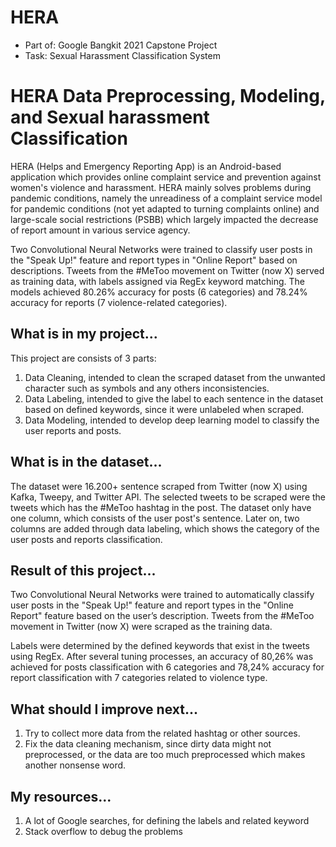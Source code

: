# HERA

- Part of: Google Bangkit 2021 Capstone Project
- Task: Sexual Harassment Classification System

# HERA Data Preprocessing, Modeling, and Sexual harassment Classification

HERA (Helps and Emergency Reporting App) is an Android-based application which provides online complaint service and prevention against women's violence and harassment. HERA mainly solves problems during pandemic conditions, namely the unreadiness of a complaint service model for pandemic conditions (not yet adapted to turning complaints online) and large-scale social restrictions (PSBB) which largely impacted the decrease of report amount in various service agency.

Two Convolutional Neural Networks were trained to classify user posts in the "Speak Up!" feature and report types in "Online Report" based on descriptions. Tweets from the #MeToo movement on Twitter (now X) served as training data, with labels assigned via RegEx keyword matching. The models achieved 80.26% accuracy for posts (6 categories) and 78.24% accuracy for reports (7 violence-related categories).

## What is in my project...

This project are consists of 3 parts:
1) Data Cleaning, intended to clean the scraped dataset from the unwanted character such as symbols and any others inconsistencies.
2) Data Labeling, intended to give the label to each sentence in the dataset based on defined keywords, since it were unlabeled when scraped.
3) Data Modeling, intended to develop deep learning model to classify the user reports and posts.

## What is in the dataset...

The dataset were 16.200+ sentence scraped from Twitter (now X) using Kafka, Tweepy, and Twitter API. The selected tweets to be scraped were the tweets which has the #MeToo hashtag in the post.
The dataset only have one column, which consists of the user post's sentence. Later on, two columns are added through data labeling, which shows the category of the user posts and reports classification.

## Result of this project...

Two Convolutional Neural Networks were trained to automatically classify user posts in the "Speak Up!" feature and report types in the "Online Report" feature based on the user’s description. Tweets from the #MeToo movement in Twitter (now X) were scraped as the training data.

Labels were determined by the defined keywords that exist in the tweets using RegEx. After several tuning processes, an accuracy of 80,26% was achieved for posts classification with 6 categories and 78,24% accuracy for report classification with 7 categories related to violence type.

## What should I improve next...
1. Try to collect more data from the related hashtag or other sources.
2. Fix the data cleaning mechanism, since dirty data might not preprocessed, or the data are too much preprocessed which makes another nonsense word.

## My resources...
1. A lot of Google searches, for defining the labels and related keyword
2. Stack overflow to debug the problems
